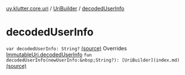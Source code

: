 [uy.klutter.core.uri](../index.md) / [UriBuilder](index.md) / [decodedUserInfo](.)


# decodedUserInfo

`var decodedUserInfo: String?` [(source)](https://github.com/kohesive/klutter/blob/master/core-jdk6/src/main/kotlin/uy/klutter/core/uri/UriBuilder.kt#L113)
Overrides [ImmutableUri.decodedUserInfo](../-immutable-uri/decoded-user-info.md)
`fun decodedUserInfo(newUserInfo:&nbsp;String?): [UriBuilder](index.md)` [(source)](https://github.com/kohesive/klutter/blob/master/core-jdk6/src/main/kotlin/uy/klutter/core/uri/UriBuilder.kt#L168)


